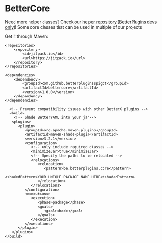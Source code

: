 # BetterCore
Need more helper classes? Check our [helper repository (BetterPlugins devs only)](https://github.com/BetterPluginsSpigot/ProjectBoardHelper)!
Some core classes that can be used in multiple of our projects

Get it through Maven:
```
<repositories>
    <repository>
        <id>jitpack.io</id>
        <url>https://jitpack.io</url>
    </repository>
</repositories>
  
<dependencies>
    <dependency>
        <groupId>com.github.betterpluginsspigot</groupId>
        <artifactId>bettercore</artifactId>
        <version>1.0.0</version>
    </dependency>
</dependencies>
  
  <!-- Prevent compatibility issues with other BetterX plugins -->
  <build>
    <!-- Shade BetterYAML into your jar-->
   <plugins>
      <plugin>
         <groupId>org.apache.maven.plugins</groupId>
         <artifactId>maven-shade-plugin</artifactId>
         <version>3.2.1</version>
         <configuration>
            <!-- Only include required classes -->
            <minimizeJar>true</minimizeJar>
            <!-- Specify the paths to be relocated -->
            <relocations>
               <relocation>
                  <pattern>be.betterplugins.core</pattern>
                  <shadedPattern>YOUR.UNIQUE.PACKAGE.NAME.HERE</shadedPattern>
               </relocation>
            </relocations>
         </configuration>
         <executions>
            <execution>
               <phase>package</phase>
               <goals>
                  <goal>shade</goal>
               </goals>
            </execution>
         </executions>
      </plugin>
   </plugins>
</build>
```
